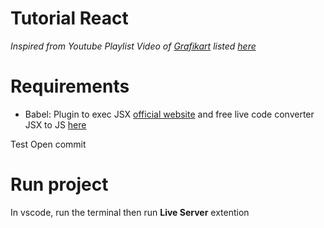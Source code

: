 # Tutorial React

*Inspired from Youtube Playlist Video of [Grafikart](https://www.youtube.com/@grafikart) listed [here](https://www.youtube.com/playlist?list=PLjwdMgw5TTLWom67YfZuha-1iYzIirwJR)*

# Requirements

- Babel: Plugin to exec JSX [official website](https://babeljs.io/docs/babel-plugin-transform-react-jsx) and free live code converter JSX to JS [here](https://babeljs.io/repl#?browsers=defaults%2C%20not%20ie%2011%2C%20not%20ie_mob%2011&build=&builtIns=false&corejs=3.21&spec=false&loose=false&code_lz=Q&debug=false&forceAllTransforms=false&modules=false&shippedProposals=false&circleciRepo=&evaluate=false&fileSize=false&timeTravel=false&sourceType=module&lineWrap=true&presets=env%2Creact%2Cstage-2&prettier=false&targets=&version=7.21.4&externalPlugins=&assumptions=%7B%7D)

Test Open commit

# Run project

 In vscode, run the terminal then run **Live Server** extention